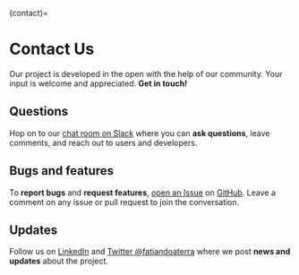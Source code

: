 (contact)=
# Contact Us

<p class="lead">
Our project is developed in the open with the help of our community.
Your input is welcome and appreciated.
<strong>Get in touch!</strong>
</p>

<div class="row text-center">
<div class="col-sm-4">

<i class="fab fa-slack fa-4x"></i>
<h2 class="no-top-margin">Questions</h2>

Hop on to our [chat room on Slack][slack] where you can **ask questions**,
leave comments, and reach out to users and developers.

</div>
<div class="col-sm-4">

<i class="fab fa-github fa-4x"></i>
<h2 class="no-top-margin">Bugs and features</h2>

To **report bugs** and **request features**, [open an Issue][bug-report] on
[GitHub][gh].
Leave a comment on any issue or pull request to join the conversation.

</div>
<div class="col-sm-4">

<i class="fab fa-twitter fa-4x"></i>
<h2 class="no-top-margin">Updates</h2>

Follow us on [LinkedIn][linkedin] and [Twitter @fatiandoaterra][twitter] where
we post **news and updates** about the project.

</div>
</div>

[linkedin]: https://www.linkedin.com/company/fatiando
[twitter]: https://twitter.com/fatiandoaterra
[gh]: https://github.com/fatiando
[bug-report]: https://github.com/fatiando/community/blob/main/CONTRIBUTING.md#reporting-a-bug
[slack]: https://join.slack.com/t/fatiando/shared_invite/enQtNzY4NDQ3ODQwNDk4LTc5MTU5OWNkNTczMDY4NjcyNjcyZTU0Y2I3MDQ0NWUwMmEzMTBkNmVjNTExMGZkMjA0YzM1OGYyMzZlMDk3YTU
